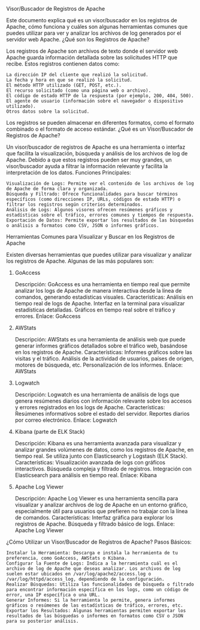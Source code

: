 Visor/Buscador de Registros de Apache

Este documento explica qué es un visor/buscador en los registros de Apache, cómo funciona y cuáles son algunas herramientas comunes que puedes utilizar para ver y analizar los archivos de log generados por el servidor web Apache.
¿Qué son los Registros de Apache?

Los registros de Apache son archivos de texto donde el servidor web Apache guarda información detallada sobre las solicitudes HTTP que recibe. Estos registros contienen datos como:

    La dirección IP del cliente que realizó la solicitud.
    La fecha y hora en que se realizó la solicitud.
    El método HTTP utilizado (GET, POST, etc.).
    El recurso solicitado (como una página web o archivo).
    El código de estado HTTP de la respuesta (por ejemplo, 200, 404, 500).
    El agente de usuario (información sobre el navegador o dispositivo utilizado).
    Otros datos sobre la solicitud.

Los registros se pueden almacenar en diferentes formatos, como el formato combinado o el formato de acceso estándar.
¿Qué es un Visor/Buscador de Registros de Apache?

Un visor/buscador de registros de Apache es una herramienta o interfaz que facilita la visualización, búsqueda y análisis de los archivos de log de Apache. Debido a que estos registros pueden ser muy grandes, un visor/buscador ayuda a filtrar la información relevante y facilita la interpretación de los datos.
Funciones Principales:

    Visualización de Logs: Permite ver el contenido de los archivos de log de Apache de forma clara y organizada.
    Búsqueda y Filtrado: Ofrece funcionalidades para buscar términos específicos (como direcciones IP, URLs, códigos de estado HTTP) o filtrar los registros según criterios determinados.
    Análisis de Logs: Algunos visores ofrecen resúmenes gráficos y estadísticas sobre el tráfico, errores comunes y tiempos de respuesta.
    Exportación de Datos: Permite exportar los resultados de las búsquedas o análisis a formatos como CSV, JSON o informes gráficos.

Herramientas Comunes para Visualizar y Buscar en los Registros de Apache

Existen diversas herramientas que puedes utilizar para visualizar y analizar los registros de Apache. Algunas de las más populares son:
1. GoAccess

    Descripción: GoAccess es una herramienta en tiempo real que permite analizar los logs de Apache de manera interactiva desde la línea de comandos, generando estadísticas visuales.
    Características:
        Análisis en tiempo real de logs de Apache.
        Interfaz en la terminal para visualizar estadísticas detalladas.
        Gráficos en tiempo real sobre el tráfico y errores.
    Enlace: GoAccess

2. AWStats

    Descripción: AWStats es una herramienta de análisis web que puede generar informes gráficos detallados sobre el tráfico web, basándose en los registros de Apache.
    Características:
        Informes gráficos sobre las visitas y el tráfico.
        Análisis de la actividad de usuarios, países de origen, motores de búsqueda, etc.
        Personalización de los informes.
    Enlace: AWStats

3. Logwatch

    Descripción: Logwatch es una herramienta de análisis de logs que genera resúmenes diarios con información relevante sobre los accesos y errores registrados en los logs de Apache.
    Características:
        Resúmenes informativos sobre el estado del servidor.
        Reportes diarios por correo electrónico.
    Enlace: Logwatch

4. Kibana (parte de ELK Stack)

    Descripción: Kibana es una herramienta avanzada para visualizar y analizar grandes volúmenes de datos, como los registros de Apache, en tiempo real. Se utiliza junto con Elasticsearch y Logstash (ELK Stack).
    Características:
        Visualización avanzada de logs con gráficos interactivos.
        Búsqueda compleja y filtrado de registros.
        Integración con Elasticsearch para análisis en tiempo real.
    Enlace: Kibana

5. Apache Log Viewer

    Descripción: Apache Log Viewer es una herramienta sencilla para visualizar y analizar archivos de log de Apache en un entorno gráfico, especialmente útil para usuarios que prefieren no trabajar con la línea de comandos.
    Características:
        Interfaz gráfica para explorar los registros de Apache.
        Búsqueda y filtrado básico de logs.
    Enlace: Apache Log Viewer

¿Cómo Utilizar un Visor/Buscador de Registros de Apache?
Pasos Básicos:

    Instalar la Herramienta: Descarga e instala la herramienta de tu preferencia, como GoAccess, AWStats o Kibana.
    Configurar la Fuente de Logs: Indica a la herramienta cuál es el archivo de log de Apache que deseas analizar. Los archivos de log suelen estar ubicados en /var/log/apache2/access.log o /var/log/httpd/access_log, dependiendo de la configuración.
    Realizar Búsquedas: Utiliza las funcionalidades de búsqueda o filtrado para encontrar información específica en los logs, como un código de error, una IP específica o una URL.
    Generar Informes: Si la herramienta lo permite, genera informes gráficos o resúmenes de las estadísticas de tráfico, errores, etc.
    Exportar los Resultados: Algunas herramientas permiten exportar los resultados de las búsquedas o informes en formatos como CSV o JSON para su posterior análisis.
